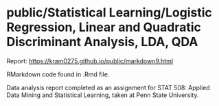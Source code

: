 # public/Statistical Learning/Logistic Regression, Linear and Quadratic Discriminant Analysis, LDA, QDA

Report: https://kram0275.github.io/public/markdown9.html

RMarkdown code found in .Rmd file.

Data analysis report completed as an assignment for STAT 508: Applied Data Mining and Statistical Learning, taken at Penn State University.
